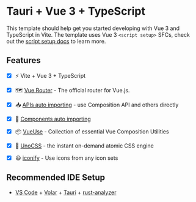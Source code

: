 # Tauri + Vue 3 + TypeScript

This template should help get you started developing with Vue 3 and TypeScript in Vite. The template uses Vue 3 `<script setup>` SFCs, check out the [script setup docs](https://v3.vuejs.org/api/sfc-script-setup.html#sfc-script-setup) to learn more.


## Features

- [x] ⚡️ Vite + Vue 3 + TypeScript
- [x] 🗺️ [Vue Router](https://router.vuejs.org) - The official router for Vue.js.
- [x] 📥 [APIs auto importing](https://github.com/antfu/unplugin-auto-import) - use Composition API and others directly
- [x] 🌲 [Components auto importing](./src/components)
- [x] 📦 [VueUse](https://vueuse.org) - Collection of essential Vue Composition Utilities
- [x] 🎨 [UnoCSS](https://github.com/antfu/unocss) - the instant on-demand atomic CSS engine
- [x] 😃 [iconify](https://icon-sets.iconify.design) - Use icons from any icon sets


## Recommended IDE Setup

- [VS Code](https://code.visualstudio.com/) + [Volar](https://marketplace.visualstudio.com/items?itemName=Vue.volar) + [Tauri](https://marketplace.visualstudio.com/items?itemName=tauri-apps.tauri-vscode) + [rust-analyzer](https://marketplace.visualstudio.com/items?itemName=rust-lang.rust-analyzer)
